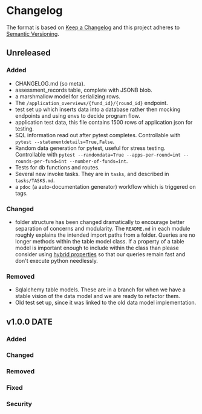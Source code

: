 <!-- TEMPLATE 

We bundle our changes into unreleased. When someone creates a tag, they move it into a proper version heading.

    --
## VERSION [year-month-day]

### Added

### Changed

### Removed

### Fixed

### Security
    --

    You can link to other releases using [link text](#v1.1.1-year-month-day)

    Types of changes:
    Added: for new features.
    Changed: for changes in existing functionality.
    Deprecated: for soon-to-be removed features.
    Removed: for now removed features.
    Fixed: for any bug fixes.
    Security: in case of vulnerabilities. 
-->

# Changelog

The format is based on [Keep a Changelog](http://keepachangelog.com/)
and this project adheres to [Semantic Versioning](http://semver.org/).

## Unreleased

### Added
- CHANGELOG.md (so meta).
- assessment_records table, complete with JSONB blob.
- a marshmallow model for serializing rows.
- The `/application_overviews/{fund_id}/{round_id}` endpoint.
- test set up which inserts data into a database rather then mocking endpoints and using envs to decide program flow.
- application test data, this file contains 1500 rows of application json for testing.
- SQL information read out after pytest completes. Controllable with `pytest --statementdetails=True,False`.
- Random data generation for pytest, useful for stress testing. Controllable with `pytest --randomdata=True --apps-per-round=int --rounds-per-fund=int --number-of-funds=int`.
- Tests for db functions and routes.
- Several new invoke tasks. They are in `tasks`, and described in `tasks/TASKS.md`.
- a `pdoc` (a auto-documentation generator) workflow which is triggered on tags.

### Changed
- folder structure has been changed dramatically to encourage better separation of concerns and modularity. The `README.md` in each module roughly explains the intended import paths from a folder. Queries are no longer methods within the table model class. If a property of a table model is important enough to include within the class than please consider using [hybrid properties](https://docs.sqlalchemy.org/en/20/orm/extensions/hybrid.html) so that our queries remain fast and don't execute python needlessly.

### Removed
- Sqlalchemy table models. These are in a branch for when we have a stable vision of the data model and we are ready to refactor them.
- Old test set up, since it was linked to the old data model implementation.

## v1.0.0 DATE

### Added

### Changed

### Removed

### Fixed

### Security
